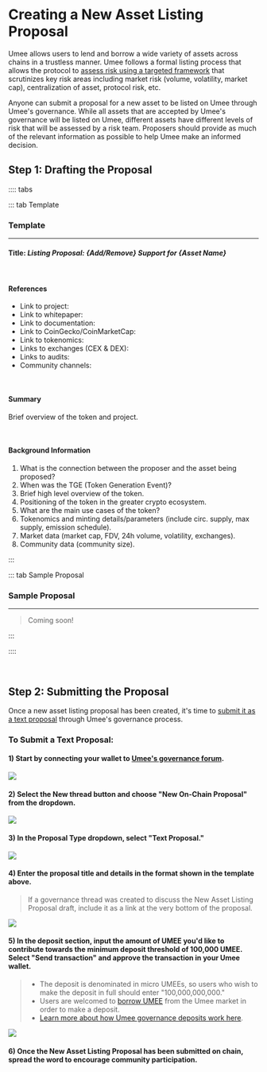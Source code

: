 # Creating a New Asset Listing Proposal

Umee allows users to lend and borrow a wide variety of assets across chains in a trustless manner. Umee follows a formal listing process that allows the protocol to [assess risk using a targeted framework](/governance/asset-listing/risk-assessment-methodology) that scrutinizes key risk areas including market risk (volume, volatility, market cap), centralization of asset, protocol risk, etc. 

Anyone can submit a proposal for a new asset to be listed on Umee through Umee's governance. While all assets that are accepted by Umee's governance will be listed on Umee, different assets have different levels of risk that will be assessed by a risk team. Proposers should provide as much of the relevant information as possible to help Umee make an informed decision. 

## Step 1: Drafting the Proposal

:::: tabs

::: tab Template

### Template

****

#### Title: _Listing Proposal: {Add/Remove} Support for {Asset Name}_

<br>

#### References

- Link to project: 
- Link to whitepaper: 
- Link to documentation: 
- Link to CoinGecko/CoinMarketCap:
- Link to tokenomics:
- Links to exchanges (CEX & DEX): 
- Links to audits: 
- Community channels:

<br>

#### Summary
Brief overview of the token and project. 

<br>

#### Background Information

1. What is the connection between the proposer and the asset being proposed?
2. When was the TGE (Token Generation Event)?
3. Brief high level overview of the token.
4. Positioning of the token in the greater crypto ecosystem. 
5. What are the main use cases of the token?
6. Tokenomics and minting details/parameters (include circ. supply, max supply, emission schedule).
7. Market data (market cap, FDV, 24h volume, volatility, exchanges).
8. Community data (community size).

:::

::: tab Sample Proposal

### Sample Proposal

****

> Coming soon!

:::

::::

<br>

## Step 2: Submitting the Proposal

Once a new asset listing proposal has been created, it's time to [submit it as a text proposal](/users/governance/creating-proposal) through Umee's governance process. 

### To Submit a Text Proposal:

#### 1) Start by connecting your wallet to [Umee's governance forum](https://gov.umee.cc/).

![](/bg/select-login.png)

#### 2) Select the New thread button and choose "New On-Chain Proposal" from the dropdown.

![](/bg/new-proposal.png)

#### 3) In the Proposal Type dropdown, select "Text Proposal."

![](/bg/text-proposal.png)

#### 4) Enter the proposal title and details in the format shown in the template above.

> If a governance thread was created to discuss the New Asset Listing Proposal draft, include it as a link at the very bottom of the proposal.

![](/bg/add-title-details.png)

#### 5) In the deposit section, input the amount of UMEE you'd like to contribute towards the minimum deposit threshold of 100,000 UMEE. Select "Send transaction" and approve the transaction in your Umee wallet.
> - The deposit is denominated in micro UMEEs, so users who wish to make the deposit in full should enter "100,000,000,000." 
> - Users are welcomed to [borrow UMEE](/users/using-the-web-app/borrow-repay) from the Umee market in order to make a deposit.
> - [Learn more about how Umee governance deposits work here](/governance/governance-overview/how-it-works).

![](/bg/input-deposit-amount.png)

#### 6) Once the New Asset Listing Proposal has been submitted on chain, spread the word to encourage community participation.